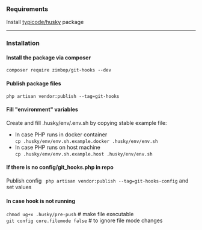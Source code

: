 ### Requirements
Install [typicode/husky](https://github.com/typicode/husky) package

<hr>

### Installation

#### Install the package via composer
``` composer require zimbop/git-hooks --dev ```

#### Publish package files
``` php artisan vendor:publish --tag=git-hooks ```

#### Fill "environment" variables
Create and fill .husky/env/.env.sh by copying stable example file:
* In case PHP runs in docker container <br />
  ``` cp .husky/env/env.sh.example.docker .husky/env/env.sh ```
* In case PHP runs on host machine <br />
  ``` cp .husky/env/env.sh.example.host .husky/env/env.sh ```

#### If there is no config/git_hooks.php in repo
Publish config ``` php artisan vendor:publish --tag=git-hooks-config```
and set values

#### In case hook is not running
``` chmod ug+x .husky/pre-push ``` # make file executable <br>
``` git config core.filemode false ``` # to ignore file mode changes <br>
